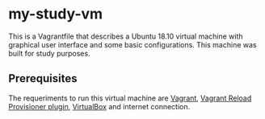 # my-study-vm

This is a Vagrantfile that describes a Ubuntu 18.10 virtual machine with graphical user interface and some basic configurations. This machine was built for study purposes.

## Prerequisites

The requeriments to run this virtual machine are [Vagrant](https://www.vagrantup.com/), [Vagrant Reload Provisioner plugin](https://github.com/aidanns/vagrant-reload), [VirtualBox](https://www.virtualbox.org/) and internet connection.